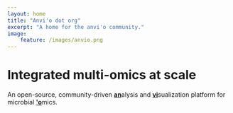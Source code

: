```yaml
---
layout: home
title: "Anvi'o dot org"
excerpt: "A home for the anvi'o community."
image:
    feature: /images/anvio.png
---
```


# Integrated multi-omics at scale

An open-source, community-driven <u><b>an</b></u>alysis and <u><b>vi</b></u>sualization platform for microbial <u><b>'o</b></u>mics.
